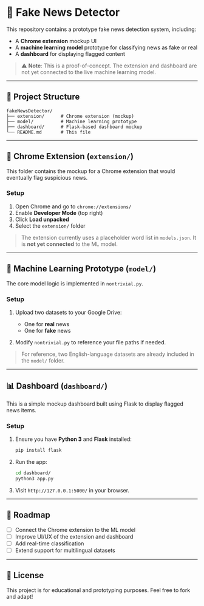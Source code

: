 # 📰 Fake News Detector

This repository contains a prototype fake news detection system, including:

* A **Chrome extension** mockup UI
* A **machine learning model** prototype for classifying news as fake or real
* A **dashboard** for displaying flagged content

> ⚠️ **Note**: This is a proof-of-concept. The extension and dashboard are not yet connected to the live machine learning model.

---

## 📁 Project Structure

```
fakeNewsDetector/
├── extension/      # Chrome extension (mockup)
├── model/          # Machine learning prototype
├── dashboard/      # Flask-based dashboard mockup
└── README.md       # This file
```

---

## 🧩 Chrome Extension (`extension/`)

This folder contains the mockup for a Chrome extension that would eventually flag suspicious news.

### Setup

1. Open Chrome and go to `chrome://extensions/`
2. Enable **Developer Mode** (top right)
3. Click **Load unpacked**
4. Select the `extension/` folder

> The extension currently uses a placeholder word list in `models.json`. It is **not yet connected** to the ML model.

---

## 🧠 Machine Learning Prototype (`model/`)

The core model logic is implemented in `nontrivial.py`.

### Setup

1. Upload two datasets to your Google Drive:

   * One for **real** news
   * One for **fake** news

2. Modify `nontrivial.py` to reference your file paths if needed.

> For reference, two English-language datasets are already included in the `model/` folder.

---

## 📊 Dashboard (`dashboard/`)

This is a simple mockup dashboard built using Flask to display flagged news items.

### Setup

1. Ensure you have **Python 3** and **Flask** installed:

   ```bash
   pip install flask
   ```

2. Run the app:

   ```bash
   cd dashboard/
   python3 app.py
   ```

3. Visit `http://127.0.0.1:5000/` in your browser.

---

## 🚧 Roadmap

* [ ] Connect the Chrome extension to the ML model
* [ ] Improve UI/UX of the extension and dashboard
* [ ] Add real-time classification
* [ ] Extend support for multilingual datasets

---

## 📜 License

This project is for educational and prototyping purposes. Feel free to fork and adapt!
